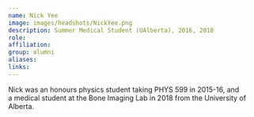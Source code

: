 ```yaml
---
name: Nick Yee
image: images/headshots/NickYee.png
description: Summer Medical Student (UAlberta), 2016, 2018
role: 
affiliation: 
group: alumni
aliases: 
links:
---
```


Nick was an honours physics student taking PHYS 599 in 2015-16, and a medical student at the Bone Imaging Lab in 2018 from the University of Alberta.